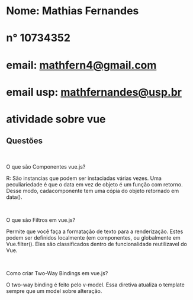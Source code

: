 # Nome: Mathias Fernandes 
# n° 10734352
# email: mathfern4@gmail.com
# email usp: mathfernandes@usp.br
# atividade sobre vue

<h2> Questões </h2>
</br>
<p> O que são Componentes vue.js? </p>
<p>R: São instancias que podem ser instaciadas várias vezes. Uma peculiariedade é que
o data em vez de objeto é um função com retorno. Desse modo, cadacomponente tem uma 
cópia do objeto retornado em data(). </p>
</br>
<p>O que são Filtros em vue.js?</p>
<p>Permite que você faça a formatação de texto para a renderização. Estes podem ser definidos localmente
 (em componentes, ou globalmente em Vue.filter(). Eles são classificados dentro de 
 funcionalidade reutilizavel do Vue.</p>
</br>
<p>Como criar Two-Way Bindings em vue.js? </p>
<p>O two-way binding é feito pelo v-model. Essa diretiva atualiza o template sempre que um model 
sobre alteração. </p>
</br>
